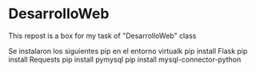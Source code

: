 # DesarrolloWeb
This repost is a box for my task of "DesarrolloWeb" class

Se instalaron los siguientes pip en el entorno virtualk
pip install Flask
pip install Requests
pip install pymysql
pip install mysql-connector-python